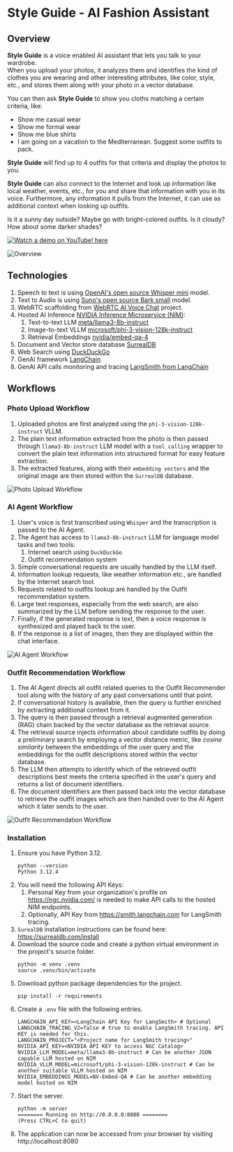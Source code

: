 Style Guide - AI Fashion Assistant
==================================

Overview
--------

**Style Guide** is a voice enabled AI assistant that lets you talk to your wardrobe.  
When you upload your photos, it analyzes them and identifies the kind of clothes you are wearing and other interesting 
attributes, like color, style, etc., and stores them along with your photo in a vector database.  

You can then ask **Style Guide** to show you cloths matching a certain criteria, like:
* Show me casual wear
* Show me formal wear
* Show me blue shirts
* I am going on a vacation to the Mediterranean. Suggest some outfits to pack.

**Style Guide** will find up to 4 outfits for that criteria and display the photos to you. 

**Style Guide** can also connect to the Internet and look up information like local weather, events, etc., for you and 
share that information with you in its voice. 
Furthermore, any information it pulls from the Internet, it can use as additional context when looking up outfits. 

Is it a sunny day outside? Maybe go with 
bright-colored outfits. Is it cloudy? How about some darker shades?

[![Watch a demo on YouTube! here](https://img.youtube.com/vi/@klcoder/0.jpg)](https://www.youtube.com/watch?v=aWYGDufOR_k)

![Overview](./flows/Style-Guide-AI-Assistant.png)

Technologies
------------

1. Speech to text is using [OpenAI's open source Whisper mini](https://huggingface.co/openai/whisper-small) model.
2. Text to Audio is using [Suno's open source Bark small](https://huggingface.co/suno/bark-small) model. 
3. WebRTC scaffolding from [WebRTC AI Voice Chat](https://github.com/lalanikarim/webrtc-ai-voice-chat/) project.
4. Hosted AI Inference [NVIDIA Inference Microservice (NIM)](https://www.nvidia.com/en-us/ai/):
   1. Text-to-text LLM [meta/llama3-8b-instruct](https://build.nvidia.com/meta/llama3-8b)
   2. Image-to-text VLLM [microsoft/phi-3-vision-128k-instruct](https://build.nvidia.com/microsoft/phi-3-vision-128k-instruct)
   3. Retrieval Embeddings [nvidia/embed-qa-4](https://build.nvidia.com/nvidia/embed-qa-4)
5. Document and Vector store database [SurrealDB](https://surrealdb.com/)
6. Web Search using [DuckDuckGo](https://duckduckgo.com/)
7. GenAI framework [LangChain](https://www.langchain.com/)
8. GenAI API calls monitoring and tracing [LangSmith from LangChain](https://docs.smith.langchain.com/)

Workflows
---------

### Photo Upload Workflow

1. Uploaded photos are first analyzed using the `phi-3-vision-128k-instruct` VLLM.
2. The plain text information extracted from the photo is then passed through `llama3-8b-instruct` LLM model with a
`tool calling` wrapper to convert the plain text information into structured format for easy feature extraction.
3. The extracted features, along with their `embedding vectors` and the original image are then stored within the 
`SurrealDB` database.

![Photo Upload Workflow](./flows/Photo-Upload-Workflow.png)

### AI Agent Workflow

1. User's voice is first transcribed using `Whisper` and the transcription is passed to the AI Agent.
2. The Agent has access to `llama3-8b-instruct` LLM for language model tasks and two tools:
   1. Internet search using `DuckDuckGo`
   2. Outfit recommendation system
3. Simple conversational requests are usually handled by the LLM itself.
4. Information lookup requests, like weather information etc., are handled by the Internet search tool.
5. Requests related to outfits lookup are handled by the Outfit recommendation system.
6. Large text responses, especially from the web search, are also summarized by the LLM before sending the response to 
the user.
7. Finally, if the generated response is text, then a voice response is synthesized and played back to the user. 
8. If the response is a list of images, then they are displayed within the chat interface.

![AI Agent Workflow](./flows/Photo-Upload-Workflow.png)

### Outfit Recommendation Workflow

1. The AI Agent directs all outfit related queries to the Outfit Recommender tool along with the history of any past 
conversations until that point.
2. If conversational history is available, then the query is further enriched by extracting additional context from it.
3. The query is then passed through a retrieval augmented generation (RAG) chain backed by the vector database as the 
retrieval source.
4. The retrieval source injects information about candidate outfits by doing a preliminary search by employing a vector 
distance metric, like *cosine similarity* between the embeddings of the user query and the embeddings for the outfit 
descriptions stored within the vector database.
5. The LLM then attempts to identify which of the retrieved outfit descriptions best meets the criteria specified in 
the user's query and returns a list of document identifiers.
6. The document identifiers are then passed back into the vector database to retrieve the outfit images which are then 
handed over to the AI Agent which it later sends to the user.

![Outfit Recommendation Workflow](./flows/Outfit-Recommendation-Workflow.png)

### Installation

1. Ensure you have Python 3.12.
   ```
   python --version
   Python 3.12.4
   ```
2. You will need the following API Keys:
   1. Personal Key from your organization's profile on https://ngc.nvidia.com/ is needed to make API calls to the hosted
      NIM endpoints.
   2. Optionally, API Key from https://smith.langchain.com for LangSmith tracing.
3. `SurealDB` installation instructions can be found here: https://surrealdb.com/install
4. Download the source code and create a python virtual environment in the project's source folder.
   ```
   python -m venv .venv
   source .venv/bin/activate
   ```
5. Download python package dependencies for the project.
   ```
   pip install -r requirements
   ```
6. Create a `.env` file with the following entries.
   ```
   LANGCHAIN_API_KEY=<LangChain API Key for LangSmith> # Optional
   LANGCHAIN_TRACING_V2=false # true to enable LangSmith tracing. API KEY is needed for this.
   LANGCHAIN_PROJECT="<Project name for LangSmith tracing>"
   NVIDIA_API_KEY=<NVIDIA API KEY to access NGC Catalog>
   NVIDIA_LLM_MODEL=meta/llama3-8b-instruct # Can be another JSON capable LLM hosted on NIM
   NVIDIA_VLLM_MODEL=microsoft/phi-3-vision-128k-instruct # Can be another suitable VLLM hosted on NIM
   NVIDIA_EMBEDDINGS_MODEL=NV-Embed-QA # Can be another embedding model hosted on NIM
   ```
7. Start the server.
   ```
   python -m server
   ======== Running on http://0.0.0.0:8080 ========
   (Press CTRL+C to quit)
   ```
8. The application can now be accessed from your browser by visiting http://localhost:8080

